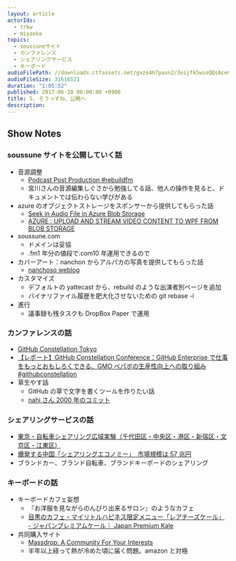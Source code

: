 ```yaml
---
layout: article
actorIds:
  - trkw
  - miyaoka
topics:
  - soussuneサイト
  - カンファレンス
  - シェアリングサービス
  - キーボード
audioFilePath: //downloads.ctfassets.net/gvze4h7pavn2/3eijfk5wsoQQsAceCGWmqq/bcb81a87fa58a3bacbfdb387fc4c1bca/5.mp3
audioFileSize: 31616521
duration: "1:05:52"
published: 2017-06-10 00:00:00 +0900
title: 5. そうっすね、公開へ
description:
---
```


## Show Notes

### soussune サイトを公開していく話

* 音源調整
  * [Podcast Post Production #rebuildfm](https://www.youtube.com/watch?v=b5x54V33ISw)
  * 宮川さんの音源編集しぐさから勉強してる話、他人の操作を見ると、ドキュメントでは伝わらない学びがある
* azure のオブジェクトストレージをスポンサーから提供してもらった話
  * [Seek in Audio File in Azure Blob Storage](https://stackoverflow.com/questions/26048567/seek-in-audio-file-in-azure-blob-storage)
  * [AZURE : UPLOAD AND STREAM VIDEO CONTENT TO WPF FROM BLOB STORAGE](https://sachabarbs.wordpress.com/2015/06/12/azure-upload-and-stream-video-content-to-wpf-from-blob-storage/)
* soussune.com
  * ドメインは妥協
  * .fm1 年分の値段で.com10 年運用できるので
* カバーアート：nanchon からアルパカの写真を提供してもらった話
  * [nanchoso weblog](https://medium.com/nanchoso-weblog)
* カスタマイズ
  * デフォルトの yattecast から、rebuild のような出演者別ページを追加
  * バイナリファイル履歴を肥大化させないための git rebase -i
* 進行
  * 議事録も残タスクも DropBox Paper で運用

### カンファレンスの話

* [GitHub Constellation Tokyo](https://githubuniverse.com/constellation/)
* [【レポート】GitHub Constellation Conference：GitHub Enterprise で仕事をもっとおもしろくできる、GMO ペパボの生産性向上への取り組み #githubconstellation](http://dev.classmethod.jp/tool/github/github-constellation-conf-pepabo/)
* 草生やす話
  * GitHub の草で文字を書くツールを作りたい話
  * [nahi さん 2000 年のコミット](https://github.com/nahi/soap4r/commits?author=nahi&since=2000-10-31T15:00:00Z&until=2000-11-30T15:00:00Z)

### シェアリングサービスの話

* [東京・自転車シェアリング広域実験（千代田区・中央区・港区・新宿区・文京区・江東区）](http://docomo-cycle.jp/tokyo-project/)
* [爆発する中国「シェアリングエコノミー」　市場規模は 57 兆円](https://forbesjapan.com/articles/detail/16460/1/1/1)
* ブランドカー、ブランド自転車、ブランドキーボードのシェアリング

### キーボードの話

* キーボードカフェ妄想
  * 『お洋服を見ながらのんびり出来るサロン』のようなカフェ
  * [目黒のカフェ・マイリトルハピネス限定メニュー「レアチーズケール」 - ジャパンプレミアムケール｜ Japan Premium Kale](https://premiumkale.jp/250/)
* 共同購入サイト
  * [Massdrop: A Community For Your Interests](https://www.massdrop.com/)
  * 半年以上経って熱が冷めた頃に届く問題。amazon と対極
